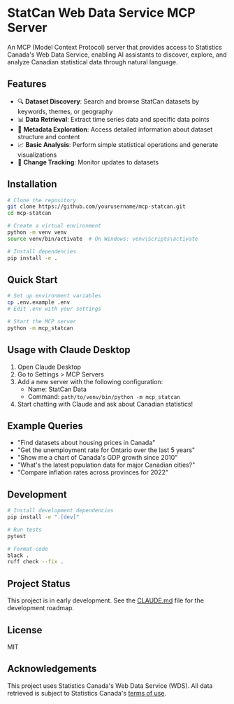 # StatCan Web Data Service MCP Server

An MCP (Model Context Protocol) server that provides access to Statistics Canada's Web Data Service, enabling AI assistants to discover, explore, and analyze Canadian statistical data through natural language.

## Features

- 🔍 **Dataset Discovery**: Search and browse StatCan datasets by keywords, themes, or geography
- 📊 **Data Retrieval**: Extract time series data and specific data points
- 📝 **Metadata Exploration**: Access detailed information about dataset structure and content
- 📈 **Basic Analysis**: Perform simple statistical operations and generate visualizations
- 🔄 **Change Tracking**: Monitor updates to datasets

## Installation

```bash
# Clone the repository
git clone https://github.com/yourusername/mcp-statcan.git
cd mcp-statcan

# Create a virtual environment
python -m venv venv
source venv/bin/activate  # On Windows: venv\Scripts\activate

# Install dependencies
pip install -e .
```

## Quick Start

```bash
# Set up environment variables
cp .env.example .env
# Edit .env with your settings

# Start the MCP server
python -m mcp_statcan
```

## Usage with Claude Desktop

1. Open Claude Desktop
2. Go to Settings > MCP Servers
3. Add a new server with the following configuration:
   - Name: StatCan Data
   - Command: `path/to/venv/bin/python -m mcp_statcan`
4. Start chatting with Claude and ask about Canadian statistics!

## Example Queries

- "Find datasets about housing prices in Canada"
- "Get the unemployment rate for Ontario over the last 5 years"
- "Show me a chart of Canada's GDP growth since 2010"
- "What's the latest population data for major Canadian cities?"
- "Compare inflation rates across provinces for 2022"

## Development

```bash
# Install development dependencies
pip install -e ".[dev]"

# Run tests
pytest

# Format code
black .
ruff check --fix .
```

## Project Status

This project is in early development. See the [CLAUDE.md](CLAUDE.md) file for the development roadmap.

## License

MIT

## Acknowledgements

This project uses Statistics Canada's Web Data Service (WDS). All data retrieved is subject to Statistics Canada's [terms of use](https://www.statcan.gc.ca/en/reference/terms-conditions).